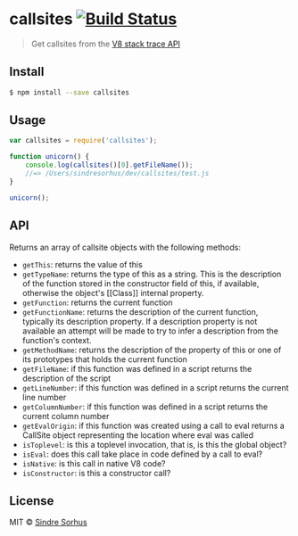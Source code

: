 # callsites [![Build Status](https://travis-ci.org/sindresorhus/callsites.svg?branch=master)](https://travis-ci.org/sindresorhus/callsites)

> Get callsites from the [V8 stack trace API](https://code.google.com/p/v8/wiki/JavaScriptStackTraceApi)


## Install

```sh
$ npm install --save callsites
```


## Usage

```js
var callsites = require('callsites');

function unicorn() {
	console.log(callsites()[0].getFileName());
	//=> /Users/sindresorhus/dev/callsites/test.js
}

unicorn();
```

## API

Returns an array of callsite objects with the following methods:

- `getThis`: returns the value of this
- `getTypeName`: returns the type of this as a string. This is the description of the function stored in the constructor field of this, if available, otherwise the object's [[Class]] internal property.
- `getFunction`: returns the current function
- `getFunctionName`: returns the description of the current function, typically its description property. If a description property is not available an attempt will be made to try to infer a description from the function's context.
- `getMethodName`: returns the description of the property of this or one of its prototypes that holds the current function
- `getFileName`: if this function was defined in a script returns the description of the script
- `getLineNumber`: if this function was defined in a script returns the current line number
- `getColumnNumber`: if this function was defined in a script returns the current column number
- `getEvalOrigin`: if this function was created using a call to eval returns a CallSite object representing the location where eval was called
- `isToplevel`: is this a toplevel invocation, that is, is this the global object?
- `isEval`: does this call take place in code defined by a call to eval?
- `isNative`: is this call in native V8 code?
- `isConstructor`: is this a constructor call?


## License

MIT © [Sindre Sorhus](http://sindresorhus.com)
